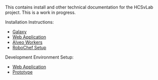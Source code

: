 This contains install and other technical documentation for the HCSvLab project. This is a work in progress.

Installation Instructions:
* [Galaxy](GalaxyCloudman.md)
* [Web Application](WebApp.md)
* [Alveo Workers](Workers.md)
* [RoboChef Setup](RoboChefSetup.md)

Development Environment Setup:
* [Web Application](WebAppDevSetup.md)
* [Prototype](PrototypeDevSetup.md)
